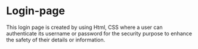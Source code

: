 # Login-page
This login page is created by using Html, CSS where a user can authenticate its username or password for the security purpose to enhance the safety of their details or information.
